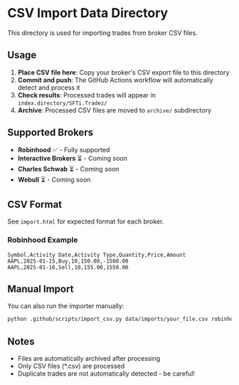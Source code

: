 # CSV Import Data Directory

This directory is used for importing trades from broker CSV files.

## Usage

1. **Place CSV file here**: Copy your broker's CSV export file to this directory
2. **Commit and push**: The GitHub Actions workflow will automatically detect and process it
3. **Check results**: Processed trades will appear in `index.directory/SFTi.Tradez/`
4. **Archive**: Processed CSV files are moved to `archive/` subdirectory

## Supported Brokers

- **Robinhood** ✅ - Fully supported
- **Interactive Brokers** ⏳ - Coming soon
- **Charles Schwab** ⏳ - Coming soon
- **Webull** ⏳ - Coming soon

## CSV Format

See `import.html` for expected format for each broker.

### Robinhood Example

```csv
Symbol,Activity Date,Activity Type,Quantity,Price,Amount
AAPL,2025-01-15,Buy,10,150.00,-1500.00
AAPL,2025-01-16,Sell,10,155.00,1550.00
```

## Manual Import

You can also run the importer manually:

```bash
python .github/scripts/import_csv.py data/imports/your_file.csv robinhood
```

## Notes

- Files are automatically archived after processing
- Only CSV files (*.csv) are processed
- Duplicate trades are not automatically detected - be careful!
